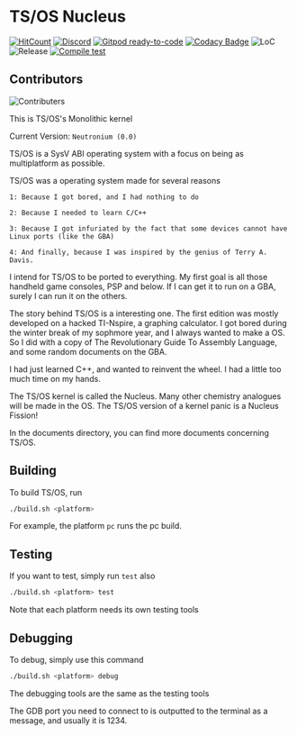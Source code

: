 # TS/OS Nucleus

[![HitCount](http://hits.dwyl.com/tsuki-superior/tsos-nucleus.svg)](http://hits.dwyl.com/tsuki-superior/tsos-nucleus)
[![Discord](https://badgen.net/badge/Discord/join/purple?icon=discord)](https://discord.gg/UgXJwS5rup)
[![Gitpod ready-to-code](https://img.shields.io/badge/Gitpod-ready--to--code-blue?logo=gitpod)](https://gitpod.io/#https://github.com/tsuki-superior/tsos-nucleus)
[![Codacy Badge](https://app.codacy.com/project/badge/Grade/e7822fe3509d493e818a56e7ec8d53d6)](https://www.codacy.com/gh/tsuki-superior/tsos-nucleus/dashboard?utm_source=github.com&utm_medium=referral&utm_content=tsuki-superior/tsos-nucleus&utm_campaign=Badge_Grade)
![LoC](https://raw.githubusercontent.com/tsuki-superior/tsos-nucleus/loc/badge.svg)
![Release](https://badgen.net/github/release/tsuki-superior/tsos-nucleus)
[![Compile test](https://github.com/tsuki-superior/tsos-nucleus/actions/workflows/compile-test.yml/badge.svg)](https://github.com/tsuki-superior/tsos-nucleus/actions/workflows/compile-test.yml)

## Contributors

![Contributers](https://contrib.rocks/image?repo=tsuki-superior/tsos-nucleus)

This is TS/OS's Monolithic kernel

Current Version: `Neutronium (0.0)`

TS/OS is a SysV ABI operating system with a focus on being as multiplatform as possible.

TS/OS was a operating system made for several reasons

```text
1: Because I got bored, and I had nothing to do

2: Because I needed to learn C/C++

3: Because I got infuriated by the fact that some devices cannot have Linux ports (like the GBA)

4: And finally, because I was inspired by the genius of Terry A. Davis.
```

I intend for TS/OS to be ported to everything. My first goal is all those handheld game consoles, PSP and below. If I can get it to run on a GBA, surely I can run it on the others.

The story behind TS/OS is a interesting one. The first edition was mostly developed on a hacked TI-Nspire, a graphing calculator. I got bored during the winter break of my sophmore year, and I always wanted to make a OS. So I did with a copy of The Revolutionary Guide To Assembly Language, and some random documents on the GBA.

I had just learned C++, and wanted to reinvent the wheel. I had a little too much time on my hands.

The TS/OS kernel is called the Nucleus. Many other chemistry analogues will be made in the OS. The TS/OS version of a kernel panic is a Nucleus Fission!

In the documents directory, you can find more documents concerning TS/OS.

## Building

To build TS/OS, run

```sh
./build.sh <platform>
```

For example, the platform `pc` runs the pc build.

## Testing

If you want to test, simply run `test` also

```sh
./build.sh <platform> test
```

Note that each platform needs its own testing tools

## Debugging

To debug, simply use this command

```sh
./build.sh <platform> debug
```

The debugging tools are the same as the testing tools

The GDB port you need to connect to is outputted to the terminal as a message, and usually it is 1234.
